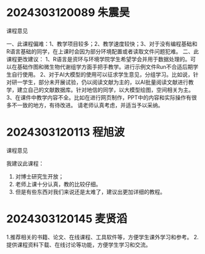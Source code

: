 
# 2024303120089 朱震昊

课程意见

一、此课程偏难：1、教学项目较多；2、教学速度较快；3、对于没有编程基础和R语言基础的同学，在上课时会因为部分环境配置或者读取文件问题犯难。
二、此课程更改建议：
1、R语言是资环与环境学院学生希望学会并用于数据处理的。可以在基础作图和微生物代谢组学方面手把手教学。进行示例文件Run不合适后期学生自行使用。
2、对于AI大模型的使用可以征求学生意见，分组学习。比如说，针对研一学生，部分未开展试验，仍以阅读文献为主的，以AI批量阅读文献进行教学，建立自己的文献数据库。针对地信的同学，以大模型绘图，空间相关为主。
3、在课件中教学内容不全。比如在进行网页制作，PPT中的内容和实际操作有很多不一致的地方，有待改进。
请老师认真考虑，并适当予以采纳。


# 2024303120113 程旭波

课程意见

我建议此课程：

1. 对博士研究生开放；
2. 老师上课十分认真，教的比较仔细。
3. 但是有些东西对我们来说还是太难了，建议出更加详细的教程。

# 2024303120145 麦贤滔
1.推荐相关的书籍、论文、在线课程、工具软件等，方便学生课外学习和参考。
2.提供课程资料下载、在线讨论等功能，方便学生学习和交流。
